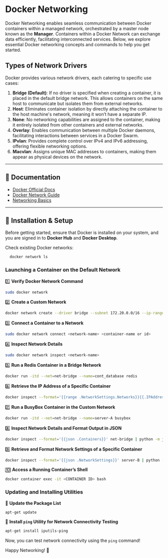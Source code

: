 # Docker Networking

Docker Networking enables seamless communication between Docker containers within a managed network, orchestrated by a master node known as the **Manager**. Containers within a Docker Network can exchange data efficiently, facilitating interconnected services. Below, we explore essential Docker networking concepts and commands to help you get started.

## Types of Network Drivers

Docker provides various network drivers, each catering to specific use cases:

1. **Bridge (Default)**: If no driver is specified when creating a container, it is placed in the default bridge network. This allows containers on the same host to communicate but isolates them from external networks.
2. **Host**: Eliminates container isolation by directly attaching the container to the host machine's network, meaning it won’t have a separate IP.
3. **None**: No networking capabilities are assigned to the container, making it entirely isolated from other containers and external networks.
4. **Overlay**: Enables communication between multiple Docker daemons, facilitating interactions between services in a Docker Swarm.
5. **IPvlan**: Provides complete control over IPv4 and IPv6 addressing, offering flexible networking options.
6. **Macvlan**: Assigns unique MAC addresses to containers, making them appear as physical devices on the network.

---

## 📄 Documentation
- [Docker Official Docs](https://linktodocumentation)
- [Docker Network Guide](https://linktodocumentation)
- [Networking Basics](https://www.geeksforgeeks.org/basics-computer-networking/)

---

## 🚀 Installation & Setup
Before getting started, ensure that Docker is installed on your system, and you are signed in to **Docker Hub** and **Docker Desktop**.

Check existing Docker networks:
```bash
  docker network ls
```

### Launching a Container on the Default Network
1️⃣ **Verify Docker Network Command**
```bash
sudo docker network
```

2️⃣ **Create a Custom Network**
```bash
docker network create --driver bridge --subnet 172.20.0.0/16 --ip-range 172.20.240.0/20 net-bridge
```

3️⃣ **Connect a Container to a Network**
```bash
sudo docker network connect <network-name> <container-name or id>
```

4️⃣ **Inspect Network Details**
```bash
sudo docker network inspect <network-name>
```

5️⃣ **Run a Redis Container in a Bridge Network**
```bash
docker run -itd --net=net-bridge --name=cont_database redis
```

6️⃣ **Retrieve the IP Address of a Specific Container**
```bash
docker inspect --format='{{range .NetworkSettings.Networks}}{{.IPAddress}}{{end}}' cont_database2
```

7️⃣ **Run a BusyBox Container in the Custom Network**
```bash
docker run -itd --net=net-bridge --name=server-A busybox
```

8️⃣ **Inspect Network Details and Format Output in JSON**
```bash
docker inspect --format='{{json .Containers}}' net-bridge | python -m json.tool
```

9️⃣ **Retrieve and Format Network Settings of a Specific Container**
```bash
docker inspect --format='{{json .NetworkSettings}}' server-B | python -m json.tool
```

🔟 **Access a Running Container’s Shell**
```bash
docker container exec -it <CONTAINER ID> bash
```

### Updating and Installing Utilities
🔹 **Update the Package List**
```bash
apt-get update
```

🔹 **Install `ping` Utility for Network Connectivity Testing**
```bash
apt-get install iputils-ping
```

Now, you can test network connectivity using the `ping` command!

Happy Networking! 🚀

